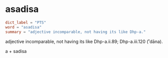 # asadisa

``` toml
dict_label = "PTS"
word = "asadisa"
summary = "adjective incomparable, not having its like Dhp-a."
```

adjective incomparable, not having its like Dhp\-a.ii.89; Dhp\-a.iii.120 (˚dāna).

a \+ sadisa

